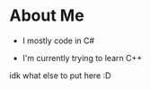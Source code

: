 # About Me

* I mostly code in C#

* I'm currently trying to learn C++

idk what else to put here :D
